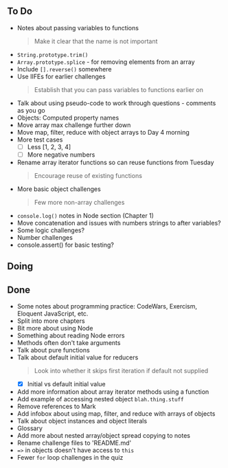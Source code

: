## To Do

- Notes about passing variables to functions
    > Make it clear that the name is not important
- `String.prototype.trim()`
- `Array.prototype.splice` - for removing elements from an array
- Include `[].reverse()` somewhere
- Use IIFEs for earlier challenges
    > Establish that you can pass variables to functions earlier on
- Talk about using pseudo-code to work through questions - comments as you go
- Objects: Computed property names
- Move array max challenge further down
- Move map, filter, reduce with object arrays to Day 4 morning
- More test cases
    * [ ] Less [1, 2, 3, 4]
    * [ ] More negative numbers
- Rename array iterator functions so can reuse functions from Tuesday
    > Encourage reuse of existing functions
- More basic object challenges
    > Few more non-array challenges
- `console.log()` notes in Node section (Chapter 1)
- Move concatenation and issues with numbers strings to after variables?
- Some logic challenges?
- Number challenges
- console.assert() for basic testing?

## Doing


## Done

- Some notes about programming practice: CodeWars, Exercism, Eloquent JavaScript, etc.
- Split into more chapters
- Bit more about using Node
- Something about reading Node errors
- Methods often don't take arguments
- Talk about pure functions
- Talk about default initial value for reducers
    > Look into whether it skips first iteration if default not supplied
    * [x] Initial vs default initial value
- Add more information about array iterator methods using a function
- Add example of accessing nested object `blah.thing.stuff`
- Remove references to Mark
- Add infobox about using map, filter, and reduce with arrays of objects
- Talk about object instances and object literals
- Glossary
- Add more about nested array/object spread copying to notes
- Rename challenge files to 'README.md'
- `=>` in objects doesn't have access to `this`
- Fewer `for` loop challenges in the quiz

